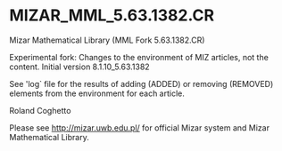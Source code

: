 # MIZAR_MML_5.63.1382.CR
Mizar Mathematical Library (MML Fork 5.63.1382.CR)

Experimental fork: Changes to the environment of MIZ articles, not the content.
Initial version 8.1.10_5.63.1382 

See 'log` file for the results of adding (ADDED) or removing (REMOVED) elements from the environment for each article.


Roland Coghetto 

Please see http://mizar.uwb.edu.pl/ for official Mizar system and Mizar Mathematical Library.
